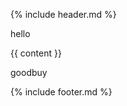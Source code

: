 {% include header.md %}

  hello

  <div class="container-lg p-responsive">
    {{ content }}
  </div>
  
  goodbuy

{% include footer.md %}
